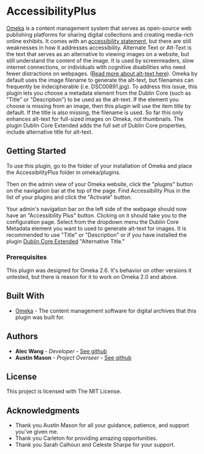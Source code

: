 # AccessibilityPlus

[Omeka](https://omeka.org/) is a content management system that serves as open-source web publishing platforms for sharing digital collections and creating media-rich online exhibits. It comes with an [accessibility statement](https://omeka.org/classic/docs/GettingStarted/Accessibility_Statement/), but there are still weaknesses in how it addresses accessibility.
Alternate Text or Alt-Text is the text that serves as an alternative to viewing images on a website, but still understand the content of the image. It is used by screenreaders, slow internet connections, or individuals with cognitive disabilities who need fewer distractions on webpages. ([Read more about alt-text here](https://www.deque.com/blog/great-alt-text-introduction/)). Omeka by default uses the image filename to generate the alt-text, but filenames can frequently be indecipherable (i.e. DSC00891.jpg). To address this issue, this plugin lets you choose a metadata element from the Dublin Core (such as "Title" or "Description") to be used as the alt-text. If the element you choose is missing from an image, then this plugin will use the item title by default. If the title is also missing, the filename is used. So far this only enhances alt-text for full-sized images on Omeka, not thumbnails. The plugin Dublin Core Extended adds the full set of Dublin Core properties, include alternative title for alt-text.

## Getting Started

To use this plugin, go to the folder of your installation of Omeka and place the AccessibilityPlus folder in omeka/plugins.

Then on the admin view of your Omeka website, click the "plugins" button on the navigation bar at the top of the page. Find Accessibility Plus in the list of your plugins and click the "Activate" button.

Your admin's navigation bar on the left side of the webpage should now have an "Accessibility Plus" button. Clicking on it should take you to the configuration page. Select from the dropdown menu the Dublin Core Metadata element you want to used to generate alt-text for images. It is recommended to use "Title" or "Description" or if you have installed the plugin [Dublin Core Extended](https://omeka.org/classic/plugins/DublinCoreExtended/) "Alternative Title."

### Prerequisites

This plugin was designed for Omeka 2.6. It's behavior on other versions it untested, but there is reason for it to work on Omeka 2.0 and above.

## Built With

* [Omeka](https://omeka.org/) - The content management software for digital archives that this plugin was built for.

## Authors

* **Alec Wang** - *Developer* - [See github](https://github.com/alexanderlewis99)
* **Austin Mason** - *Project Overseer* - [See github](https://github.com/apjmason)

## License

This project is licensed with The MIT License.

## Acknowledgments

* Thank you Austin Mason for all your guidance, patience, and support you've given me.
* Thank you Carleton for providing amazing opportunities.
* Thank you Sarah Calhoun and Celeste Sharpe for your support.
